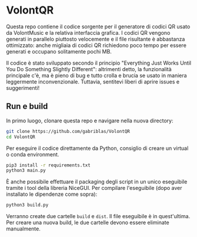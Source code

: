 # VolontQR

Questa repo contiene il codice sorgente per il generatore di codici QR usato da VolontMusic e la relativa interfaccia grafica. I codici QR vengono generati in parallelo piuttosto velocemente e il file risultante è abbastanza ottimizzato: anche migliaia di codici QR richiedono poco tempo per essere generati e occupano solitamente pochi MB.

Il codice è stato sviluppato secondo il principio "Everything Just Works Until You Do Something Slightly Different": altrimenti detto, la funzionalità principale c'è, ma è pieno di bug e tutto crolla e brucia se usato in maniera leggermente inconvenzionale. Tuttavia, sentitevi liberi di aprire issues e suggerimenti!

## Run e build

In primo luogo, clonare questa repo e navigare nella nuova directory:

```bash
git clone https://github.com/gabriblas/VolontQR
cd VolontQR
```

Per eseguire il codice direttamente da Python, consiglio di creare un virtual o conda environment. 
```bash
pip3 install -r requirements.txt
python3 main.py
```

È anche possibile effettuare il packaging degli script in un unico eseguibile tramite i tool della libreria NiceGUI. Per compilare l'eseguibile (dopo aver installato le dipendenze come sopra):

```bash
python3 build.py
```

Verranno create due cartelle `build` e `dist`. Il file eseguibile è in quest'ultima. Per creare una nuova build, le due cartelle devono essere eliminate manualmente.